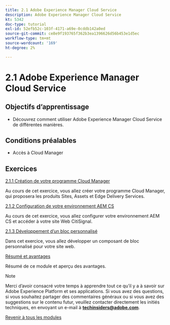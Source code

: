 ```yaml
---
title: 2.1 Adobe Experience Manager Cloud Service
description: Adobe Experience Manager Cloud Service
kt: 5342
doc-type: tutorial
exl-id: 52efb52c-103f-4171-a69e-0cddb142a0ed
source-git-commit: ce8e9f193765f362b3ea1396626d56b453e1d5ec
workflow-type: tm+mt
source-wordcount: '169'
ht-degree: 2%

---
```


# 2.1 Adobe Experience Manager Cloud Service

## Objectifs d’apprentissage

- Découvrez comment utiliser Adobe Experience Manager Cloud Service de différentes manières.

## Conditions préalables

- Accès à Cloud Manager

## Exercices

[2.1.1 Création de votre programme Cloud Manager](./ex1.md)

Au cours de cet exercice, vous allez créer votre programme Cloud Manager, qui proposera les produits Sites, Assets et Edge Delivery Services.

[2.1.2 Configuration de votre environnement AEM CS](./ex2.md)

Au cours de cet exercice, vous allez configurer votre environnement AEM CS et accéder à votre site Web CitiSignal.

[2.1.3 Développement d’un bloc personnalisé](./ex3.md)

Dans cet exercice, vous allez développer un composant de bloc personnalisé pour votre site web.

[Résumé et avantages](./summary.md)

Résumé de ce module et aperçu des avantages.

>[!NOTE]
>
>Merci d’avoir consacré votre temps à apprendre tout ce qu’il y a à savoir sur Adobe Experience Platform et ses applications. Si vous avez des questions, si vous souhaitez partager des commentaires généraux ou si vous avez des suggestions sur le contenu futur, veuillez contacter directement les initiés techniques, en envoyant un e-mail à **techinsiders@adobe.com**.

[Revenir à tous les modules](../../../overview.md)
